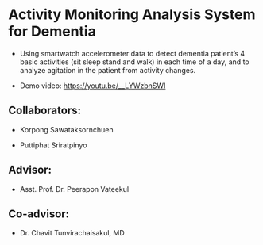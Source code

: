 # Activity Monitoring Analysis System for Dementia

* Using smartwatch accelerometer data to detect dementia patient’s 4 basic activities (sit sleep stand and walk) in each time of a day, and to analyze agitation in the patient from activity changes. 

* Demo video: https://youtu.be/__LYWzbnSWI

## Collaborators:

* Korpong Sawataksornchuen

* Puttiphat Sriratpinyo

## Advisor:

* Asst. Prof. Dr. Peerapon Vateekul

## Co-advisor:

* Dr. Chavit Tunvirachaisakul, MD

